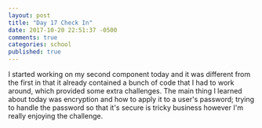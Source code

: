 ```yaml
---
layout: post
title: "Day 17 Check In"
date: 2017-10-20 22:51:37 -0500
comments: true
categories: school
published: true
---
```


I started working on my second component today and it was different from the first in that it already contained a bunch of code that I had to work around, which provided some extra challenges. The main thing I learned about today was encryption and how to apply it to a user's password; trying to handle the password so that it's secure is tricky business however I'm really enjoying the challenge.
